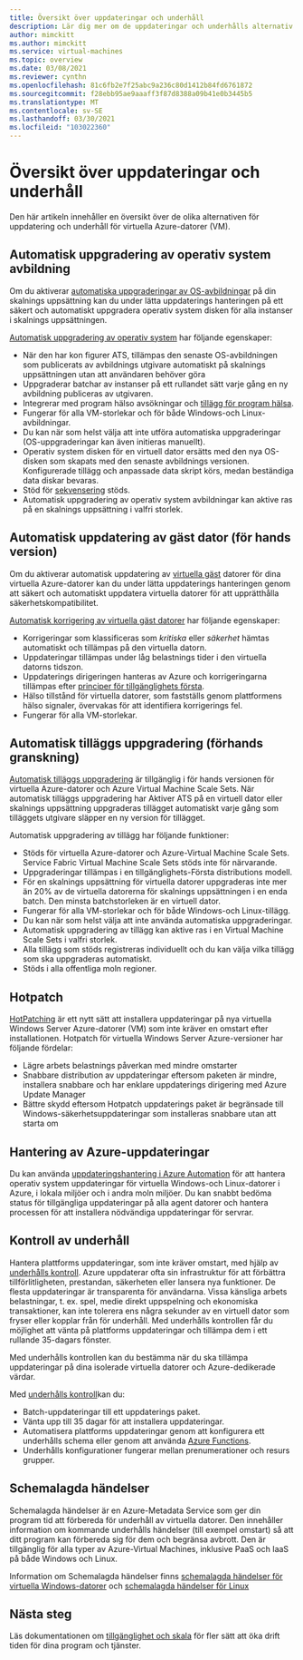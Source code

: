 ```yaml
---
title: Översikt över uppdateringar och underhåll
description: Lär dig mer om de uppdateringar och underhålls alternativ som är tillgängliga med virtuella datorer i Azure
author: mimckitt
ms.author: mimckitt
ms.service: virtual-machines
ms.topic: overview
ms.date: 03/08/2021
ms.reviewer: cynthn
ms.openlocfilehash: 81c6fb2e7f25abc9a236c80d1412b84fd6761872
ms.sourcegitcommit: f28ebb95ae9aaaff3f87d8388a09b41e0b3445b5
ms.translationtype: MT
ms.contentlocale: sv-SE
ms.lasthandoff: 03/30/2021
ms.locfileid: "103022360"
---
```

# <a name="updates-and-maintenance-overview"></a>Översikt över uppdateringar och underhåll
Den här artikeln innehåller en översikt över de olika alternativen för uppdatering och underhåll för virtuella Azure-datorer (VM).

## <a name="automatic-os-image-upgrade"></a>Automatisk uppgradering av operativ system avbildning

Om du aktiverar [automatiska uppgraderingar av OS-avbildningar](../virtual-machine-scale-sets/virtual-machine-scale-sets-automatic-upgrade.md?context=/azure/virtual-machines/context/context) på din skalnings uppsättning kan du under lätta uppdaterings hanteringen på ett säkert och automatiskt uppgradera operativ system disken för alla instanser i skalnings uppsättningen.

[Automatisk uppgradering av operativ system](../virtual-machine-scale-sets/virtual-machine-scale-sets-automatic-upgrade.md?context=/azure/virtual-machines/context/context) har följande egenskaper:

- När den har kon figurer ATS, tillämpas den senaste OS-avbildningen som publicerats av avbildnings utgivare automatiskt på skalnings uppsättningen utan att användaren behöver göra
- Uppgraderar batchar av instanser på ett rullandet sätt varje gång en ny avbildning publiceras av utgivaren.
- Integrerar med program hälso avsökningar och [tillägg för program hälsa](../virtual-machine-scale-sets/virtual-machine-scale-sets-health-extension.md?context=/azure/virtual-machines/context/context).
- Fungerar för alla VM-storlekar och för både Windows-och Linux-avbildningar.
- Du kan när som helst välja att inte utföra automatiska uppgraderingar (OS-uppgraderingar kan även initieras manuellt).
- Operativ system disken för en virtuell dator ersätts med den nya OS-disken som skapats med den senaste avbildnings versionen. Konfigurerade tillägg och anpassade data skript körs, medan beständiga data diskar bevaras.
- Stöd för [sekvensering](../virtual-machine-scale-sets/virtual-machine-scale-sets-extension-sequencing.md?context=/azure/virtual-machines/context/context) stöds.
- Automatisk uppgradering av operativ system avbildningar kan aktive ras på en skalnings uppsättning i valfri storlek.


## <a name="automatic-vm-guest-patching-preview"></a>Automatisk uppdatering av gäst dator (för hands version)

Om du aktiverar automatisk uppdatering av [virtuella gäst](automatic-vm-guest-patching.md) datorer för dina virtuella Azure-datorer kan du under lätta uppdaterings hanteringen genom att säkert och automatiskt uppdatera virtuella datorer för att upprätthålla säkerhetskompatibilitet.

[Automatisk korrigering av virtuella gäst datorer](automatic-vm-guest-patching.md) har följande egenskaper:
- Korrigeringar som klassificeras som *kritiska* eller *säkerhet* hämtas automatiskt och tillämpas på den virtuella datorn.
- Uppdateringar tillämpas under låg belastnings tider i den virtuella datorns tidszon.
- Uppdaterings dirigeringen hanteras av Azure och korrigeringarna tillämpas efter [principer för tillgänglighets första](automatic-vm-guest-patching.md#availability-first-patching).
- Hälso tillstånd för virtuella datorer, som fastställs genom plattformens hälso signaler, övervakas för att identifiera korrigerings fel.
- Fungerar för alla VM-storlekar.


## <a name="automatic-extension-upgrade-preview"></a>Automatisk tilläggs uppgradering (förhands granskning)

[Automatisk tilläggs uppgradering](automatic-extension-upgrade.md) är tillgänglig i för hands versionen för virtuella Azure-datorer och Azure Virtual Machine Scale Sets. När automatisk tilläggs uppgradering har Aktiver ATS på en virtuell dator eller skalnings uppsättning uppgraderas tillägget automatiskt varje gång som tilläggets utgivare släpper en ny version för tillägget.

 Automatisk uppgradering av tillägg har följande funktioner:
- Stöds för virtuella Azure-datorer och Azure-Virtual Machine Scale Sets. Service Fabric Virtual Machine Scale Sets stöds inte för närvarande.
- Uppgraderingar tillämpas i en tillgänglighets-Första distributions modell.
- För en skalnings uppsättning för virtuella datorer uppgraderas inte mer än 20% av de virtuella datorerna för skalnings uppsättningen i en enda batch. Den minsta batchstorleken är en virtuell dator.
- Fungerar för alla VM-storlekar och för både Windows-och Linux-tillägg.
- Du kan när som helst välja att inte använda automatiska uppgraderingar.
- Automatisk uppgradering av tillägg kan aktive ras i en Virtual Machine Scale Sets i valfri storlek.
- Alla tillägg som stöds registreras individuellt och du kan välja vilka tillägg som ska uppgraderas automatiskt.
- Stöds i alla offentliga moln regioner.

## <a name="hotpatch"></a>Hotpatch 

[HotPatching](../automanage/automanage-hotpatch.md?context=/azure/virtual-machines/context/context) är ett nytt sätt att installera uppdateringar på nya virtuella Windows Server Azure-datorer (VM) som inte kräver en omstart efter installationen. Hotpatch för virtuella Windows Server Azure-versioner har följande fördelar:

- Lägre arbets belastnings påverkan med mindre omstarter
- Snabbare distribution av uppdateringar eftersom paketen är mindre, installera snabbare och har enklare uppdaterings dirigering med Azure Update Manager
- Bättre skydd eftersom Hotpatch uppdaterings paket är begränsade till Windows-säkerhetsuppdateringar som installeras snabbare utan att starta om


## <a name="azure-update-management"></a>Hantering av Azure-uppdateringar

Du kan använda [uppdateringshantering i Azure Automation](../automation/update-management/overview.md?context=/azure/virtual-machines/context/context) för att hantera operativ system uppdateringar för virtuella Windows-och Linux-datorer i Azure, i lokala miljöer och i andra moln miljöer. Du kan snabbt bedöma status för tillgängliga uppdateringar på alla agent datorer och hantera processen för att installera nödvändiga uppdateringar för servrar.

## <a name="maintenance-control"></a>Kontroll av underhåll

Hantera plattforms uppdateringar, som inte kräver omstart, med hjälp av [underhålls kontroll](maintenance-control.md). Azure uppdaterar ofta sin infrastruktur för att förbättra tillförlitligheten, prestandan, säkerheten eller lansera nya funktioner. De flesta uppdateringar är transparenta för användarna. Vissa känsliga arbets belastningar, t. ex. spel, medie direkt uppspelning och ekonomiska transaktioner, kan inte tolerera ens några sekunder av en virtuell dator som fryser eller kopplar från för underhåll. Med underhålls kontrollen får du möjlighet att vänta på plattforms uppdateringar och tillämpa dem i ett rullande 35-dagars fönster. 

Med underhålls kontrollen kan du bestämma när du ska tillämpa uppdateringar på dina isolerade virtuella datorer och Azure-dedikerade värdar.

Med [underhålls kontroll](maintenance-control.md)kan du:
- Batch-uppdateringar till ett uppdaterings paket.
- Vänta upp till 35 dagar för att installera uppdateringar. 
- Automatisera plattforms uppdateringar genom att konfigurera ett underhålls schema eller genom att använda [Azure Functions](https://github.com/Azure/azure-docs-powershell-samples/tree/master/maintenance-auto-scheduler).
- Underhålls konfigurationer fungerar mellan prenumerationer och resurs grupper. 


## <a name="scheduled-events"></a>Schemalagda händelser

Schemalagda händelser är en Azure-Metadata Service som ger din program tid att förbereda för underhåll av virtuella datorer. Den innehåller information om kommande underhålls händelser (till exempel omstart) så att ditt program kan förbereda sig för dem och begränsa avbrott. Den är tillgänglig för alla typer av Azure-Virtual Machines, inklusive PaaS och IaaS på både Windows och Linux. 

Information om Schemalagda händelser finns [schemalagda händelser för virtuella Windows-datorer](./windows/scheduled-events.md) och [schemalagda händelser för Linux](./linux/scheduled-events.md)

## <a name="next-steps"></a>Nästa steg

Läs dokumentationen om [tillgänglighet och skala](availability.md) för fler sätt att öka drift tiden för dina program och tjänster. 
